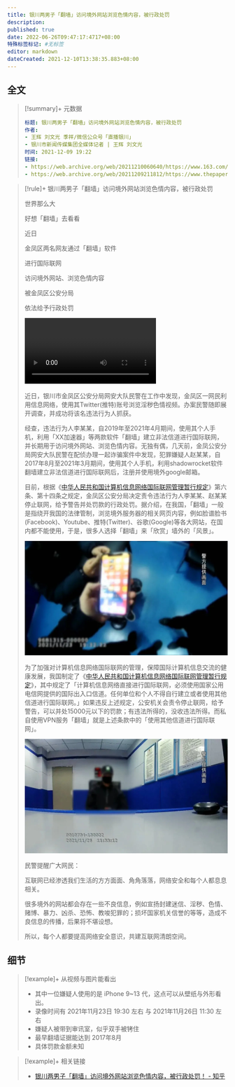 ```yaml
---
title: 银川两男子「翻墙」访问境外网站浏览色情内容，被行政处罚
description:
published: true
date: 2022-06-26T09:47:17:4717+08:00
特殊标签标记: #无标签
editor: markdown
dateCreated: 2021-12-10T13:38:35.883+08:00
---
```


## 全文

> [!summary]+ 元数据
>
> ```YAML
> 标题: 银川两男子「翻墙」访问境外网站浏览色情内容，被行政处罚
> 作者:
> - 王辉 刘文光 季祥/微信公众号「直播银川」
> - 银川市新闻传媒集团全媒体记者 | 王辉 刘文光
> 时间: 2021-12-09 19:22
> 链接:
> - https://web.archive.org/web/20211210060640/https://www.163.com/dy/article/GQIO2KTD05506NW2.html
> - https://web.archive.org/web/20211209211812/https://www.thepaper.cn/newsDetail_forward_15767996
> ```

> [!rule]+ 银川两男子「翻墙」访问境外网站浏览色情内容，被行政处罚
>
> 世界那么大
>
> 好想「翻墙」去看看
>
> 近日
>
> 金凤区两名网友通过「翻墙」软件
>
> 进行国际联网
>
> 访问境外网站、浏览色情内容
>
> 被金凤区公安分局
>
> 依法给予行政处罚
>
> ![type:video](/src/punish/银川翻墙/新闻.mp4)
>
> 近日，银川市金凤区公安分局网安大队民警在工作中发现，金凤区一网民利用信息网络，使用其Twitter(推特)账号浏览淫秽色情视频。办案民警随即展开调查，并成功将该名违法行为人抓获。
>
> 经查，违法行为人李某某，自2019年至2021年4月期间，使用其个人手机，利用「XX加速器」等两款软件「翻墙」建立非法信道进行国际联网，并长期用于访问境外网站、浏览色情内容。无独有偶，几天前，金凤公安分局网安大队民警在配侦办理一起诈骗案件中发现，犯罪嫌疑人赵某某，自2017年8月至2021年3月期间，使用其个人手机，利用shadowrocket软件翻墙建立非法信道进行国际联网后，注册并使用境外google邮箱。
>
> 目前，根据《[中华人民共和国计算机信息网络国际联网管理暂行规定][]》第六条、第十四条之规定，金凤区公安分局决定责令违法行为人李某某、赵某某停止联网，给予警告并处罚款的行政处罚。据介绍，在我国，「翻墙」一般是指绕开我国的法律管制，浏览境外服务器的相关网页内容，例如脸谱脸书(Facebook)、Youtube、推特(Twitter)、谷歌(Google)等各大网站，在国内都不能使用，于是，很多人选择「翻墙」来「欣赏」墙外的「风景」。
>
> ![模糊的手机图片](/src/punish/银川翻墙/1.webp)
>
> 为了加强对计算机信息网络国际联网的管理，保障国际计算机信息交流的健康发展，我国制定了《[中华人民共和国计算机信息网络国际联网管理暂行规定][]》，其中规定了「计算机信息网络直接进行国际联网，必须使用国家公用电信网提供的国际出入口信道。任何单位和个人不得自行建立或者使用其他信道进行国际联网。」如果违反上述规定，公安机关会责令停止联网，给予警告，可以并处15000元以下的罚款；有违法所得的，没收违法所得。而私自使用VPN服务「翻墙」就是上述条款中的「使用其他信道进行国际联网」。
>
> ![嫌疑人模糊图片](/src/punish/银川翻墙/2.webp)
>
> 民警提醒广大网民：
>
> 互联网已经渗透我们生活的方方面面、角角落落，网络安全和每个人都息息相关。
>
> 很多境外的网站都会存在一些不良信息，例如宣扬封建迷信、淫秽、色情、赌博、暴力、凶杀、恐怖、教唆犯罪的；损坏国家机关信誉的等等，造成不良信息的传播，后果将不堪设想。
>
> 所以，每个人都要提高网络安全意识，共建互联网清朗空间。

[中华人民共和国计算机信息网络国际联网管理暂行规定]: /rule/国务院/中华人民共和国计算机信息网络国际联网管理暂行规定.md

## 细节

> [!example]+ 从视频与图片能看出
>
> +   其中一位嫌疑人使用的是 iPhone 9~13 代，这点可以从壁纸与外形看出。
> +   录像时间有 2021年11月23日 19:30 左右 与 2021年11月26日 11:30 左右
> +   嫌疑人被带到审讯室，似乎双手被铐住
> +   最早翻墙证据能达到 2017年8月
> +   具体罚款金额未知

> [!example]+ 相关链接
>
> +   [银川两男子「翻墙」访问境外网站浏览色情内容，被行政处罚！ - 知乎](https://zhuanlan.zhihu.com/p/442394816)
